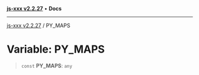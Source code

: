 [**js-xxx v2.2.27**](../README.md) • **Docs**

***

[js-xxx v2.2.27](../README.md) / PY\_MAPS

# Variable: PY\_MAPS

> `const` **PY\_MAPS**: `any`

